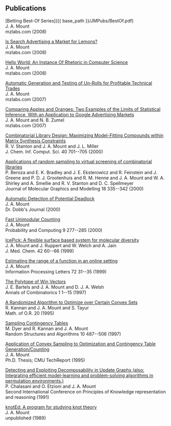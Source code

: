 ## Publications

[Betting Best-Of Series]({{ base_path }}/JMPubs/BestOf.pdf)<br>
J. A. Mount<br>
mzlabs.com      (2008)

[Is Search Advertising a Market for Lemons?](/JMPubs/MarketForLemons.pdf)<br>
J. A. Mount<br>
mzlabs.com      (2008)

[Hello World: An Instance Of Rhetoric in Computer Science](/JMPubs/HelloWorld.pdf)<br>
J. A. Mount<br>
mzlabs.com      (2008)

[Automatic Generation and Testing of Un-Rolls for Profitable Technical Trades](/JMPubs/Automatic%20Generation%20and%20Testing%20of-Mount.pdf)<br>
J. A. Mount<br>
mzlabs.com      (2007)

[Comparing Apples and Oranges: Two Examples of the Limits of Statistical Inference, With an Application to Google Advertising Markets](/JMPubs/Comparing%20Apples%20and%20Oranges%20%20Two-Mount.pdf)<br>
J. A. Mount and N. B. Zumel<br>
mzlabs.com      (2007)

[Combinatorial Library Design: Maximizing Model-Fitting Compounds within Matrix Synthesis Constraints](/JMPubs/Combinatorial%20Library%20Design%20Maximizing%20Model-Fitting-Stanton.pdf)<br>
R. V. Stanton and J. A. Mount and J. L. Miller<br>
J. Chem. Inf. Comput. Sci.  40  701--705  (2000)

[Applications of random sampling to virtual screening of combinatorial libraries](/JMPubs/Applications%20of%20random%20sampling%20to-Beroza.pdf)<br>
P. Beroza and E. K. Bradley and J. E. Eksterowicz and R. Feinstein and J. Greene and P. D. J. Grootenhuis and R. M. Henne and J. A. Mount and W. A. Shirley and A. Smellie and R. V. Stanton and D. C. Spellmeyer<br>
Journal of Molecular Graphics and Modelling  18  335--342  (2000)

[Automatic Detection of Potential Deadlock](/JMPubs/Automatic%20Detection%20of%20Potential%20Deadlock-Mount.pdf)<br>
J. A. Mount<br>
Dr. Dobb's Journal      (2000)

[Fast Unimodular Counting](/JMPubs/Fast%20Unimodular%20Counting-Mount.pdf)<br>
J. A. Mount<br>
Probability and Computing  9  277--285  (2000)

[IcePick: A flexible surface based system for molecular diversity](/JMPubs/IcePick%20%20A%20flexible%20surface%20based-Mount.pdf)<br>
J. A. Mount and J. Ruppert and W. Welch and A. Jain<br>
J. Med. Chem.  42  60--66  (1999)

[Estimating the range of a function in an online setting](/JMPubs/Estimating%20the%20range%20of%20a-Mount.pdf)<br>
J. A. Mount<br>
Information Processing Letters  72  31--35  (1999)

[The Polytope of Win Vectors](/JMPubs/The%20Polytope%20of%20Win%20Vectors-Bartels.pdf)<br>
J. E. Bartels and J. A. Mount and D. J. A. Welsh<br>
Annals of Combinatorics  1  1--15  (1997)

[A Randomized Algorithm to Optimize over Certain Convex Sets](/JMPubs/A%20Randomized%20Algorithm%20to%20Optimize-Kannan.pdf)<br>
R. Kannan and J. A. Mount and S. Tayur<br>
Math. of O.R.  20    (1995)

[Sampling Contingency Tables](/JMPubs/Sampling%20Contingency%20Tables-Dyer.pdf)<br>
M. Dyer and R. Kannan and J. A. Mount<br>
Random Structures and Algorithms  10  487--506  (1997)

[Application of Convex Sampling to Optimization and Contingency Table Generation/Counting](/JMPubs/Application%20of%20Convex%20Sampling%20to-Mount.pdf)<br>
J. A. Mount<br>
Ph.D. Thesis; CMU TechReport      (1995)

[Detecting and Exploiting Decomposability in Update Graphs (also: Integrating efficient model-learning and problem-solving algorithms in permutation environments.)](/JMPubs/Detecting%20and%20Exploiting%20Decomposability%20in-Chalasani.pdf)<br>
P. Chalasani and O. Etzioni and J. A. Mount<br>
Second International Conference on Principles of Knowledge representation and reasoning      (1991)

[knotEd: A program for studying knot theory](/JMPubs/knotEd%20%20A%20program%20for%20studying-Mount.pdf)<br>
J. A. Mount<br>
unpublished      (1989)